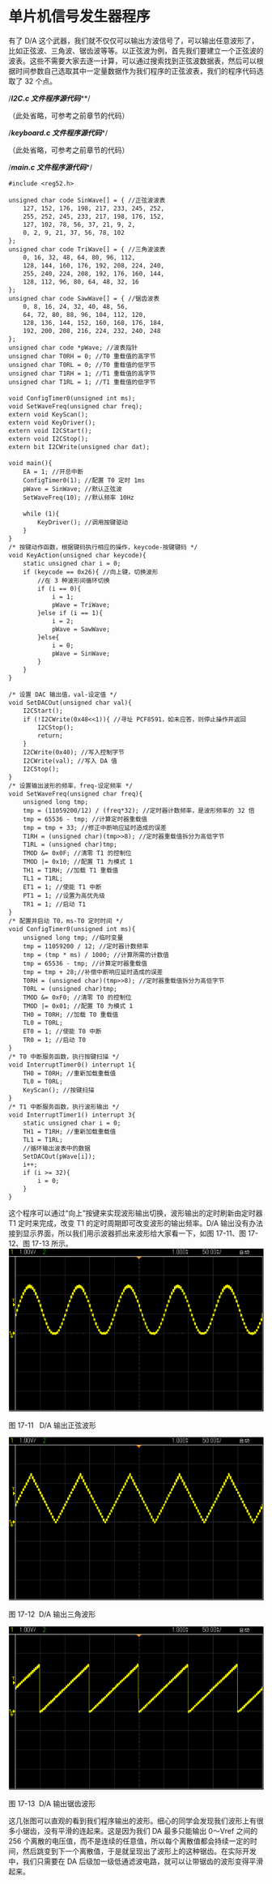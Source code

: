 # 单片机信号发生器程序

有了 D/A 这个武器，我们就不仅仅可以输出方波信号了，可以输出任意波形了，比如正弦波、三角波、锯齿波等等。以正弦波为例，首先我们要建立一个正弦波的波表。这些不需要大家去逐一计算，可以通过搜索找到正弦波数据表，然后可以根据时间参数自己选取其中一定量数据作为我们程序的正弦波表，我们的程序代码选取了 32 个点。

/*****************************I2C.c 文件程序源代码*******************************/

（此处省略，可参考之前章节的代码）

/***************************keyboard.c 文件程序源代码****************************/

（此处省略，可参考之前章节的代码）

/*****************************main.c 文件程序源代码******************************/

```
#include <reg52.h>

unsigned char code SinWave[] = { //正弦波波表
    127, 152, 176, 198, 217, 233, 245, 252,
    255, 252, 245, 233, 217, 198, 176, 152,
    127, 102, 78, 56, 37, 21, 9, 2,
    0, 2, 9, 21, 37, 56, 78, 102
};
unsigned char code TriWave[] = { //三角波波表
    0, 16, 32, 48, 64, 80, 96, 112,
    128, 144, 160, 176, 192, 208, 224, 240,
    255, 240, 224, 208, 192, 176, 160, 144,
    128, 112, 96, 80, 64, 48, 32, 16
};
unsigned char code SawWave[] = { //锯齿波表
    0, 8, 16, 24, 32, 40, 48, 56,
    64, 72, 80, 88, 96, 104, 112, 120,
    128, 136, 144, 152, 160, 168, 176, 184,
    192, 200, 208, 216, 224, 232, 240, 248
};
unsigned char code *pWave; //波表指针
unsigned char T0RH = 0; //T0 重载值的高字节
unsigned char T0RL = 0; //T0 重载值的低字节
unsigned char T1RH = 1; //T1 重载值的高字节
unsigned char T1RL = 1; //T1 重载值的低字节

void ConfigTimer0(unsigned int ms);
void SetWaveFreq(unsigned char freq);
extern void KeyScan();
extern void KeyDriver();
extern void I2CStart();
extern void I2CStop();
extern bit I2CWrite(unsigned char dat);

void main(){
    EA = 1; //开总中断
    ConfigTimer0(1); //配置 T0 定时 1ms
    pWave = SinWave; //默认正弦波
    SetWaveFreq(10); //默认频率 10Hz

    while (1){
        KeyDriver(); //调用按键驱动
    }
}
/* 按键动作函数，根据键码执行相应的操作，keycode-按键键码 */
void KeyAction(unsigned char keycode){
    static unsigned char i = 0;
    if (keycode == 0x26){ //向上键，切换波形
        //在 3 种波形间循环切换
        if (i == 0){
            i = 1;
            pWave = TriWave;
        }else if (i == 1){
            i = 2;
            pWave = SawWave;
        }else{
            i = 0;
            pWave = SinWave;
        }
    }
}

/* 设置 DAC 输出值，val-设定值 */
void SetDACOut(unsigned char val){
    I2CStart();
    if (!I2CWrite(0x48<<1)){ //寻址 PCF8591，如未应答，则停止操作并返回
        I2CStop();
        return;
    }
    I2CWrite(0x40); //写入控制字节
    I2CWrite(val); //写入 DA 值
    I2CStop();
}
/* 设置输出波形的频率，freq-设定频率 */
void SetWaveFreq(unsigned char freq){
    unsigned long tmp;
    tmp = (11059200/12) / (freq*32); //定时器计数频率，是波形频率的 32 倍
    tmp = 65536 - tmp; //计算定时器重载值
    tmp = tmp + 33; //修正中断响应延时造成的误差
    T1RH = (unsigned char)(tmp>>8); //定时器重载值拆分为高低字节
    T1RL = (unsigned char)tmp;
    TMOD &= 0x0F; //清零 T1 的控制位
    TMOD |= 0x10; //配置 T1 为模式 1
    TH1 = T1RH; //加载 T1 重载值
    TL1 = T1RL;
    ET1 = 1; //使能 T1 中断
    PT1 = 1; //设置为高优先级
    TR1 = 1; //启动 T1
}
/* 配置并启动 T0，ms-T0 定时时间 */
void ConfigTimer0(unsigned int ms){
    unsigned long tmp; //临时变量
    tmp = 11059200 / 12; //定时器计数频率
    tmp = (tmp * ms) / 1000; //计算所需的计数值
    tmp = 65536 - tmp; //计算定时器重载值
    tmp = tmp + 28;//补偿中断响应延时造成的误差
    T0RH = (unsigned char)(tmp>>8); //定时器重载值拆分为高低字节
    T0RL = (unsigned char)tmp;
    TMOD &= 0xF0; //清零 T0 的控制位
    TMOD |= 0x01; //配置 T0 为模式 1
    TH0 = T0RH; //加载 T0 重载值
    TL0 = T0RL;
    ET0 = 1; //使能 T0 中断
    TR0 = 1; //启动 T0
}
/* T0 中断服务函数，执行按键扫描 */
void InterruptTimer0() interrupt 1{
    TH0 = T0RH; //重新加载重载值
    TL0 = T0RL;
    KeyScan(); //按键扫描
}
/* T1 中断服务函数，执行波形输出 */
void InterruptTimer1() interrupt 3{
    static unsigned char i = 0;
    TH1 = T1RH; //重新加载重载值
    TL1 = T1RL;
    //循环输出波表中的数据
    SetDACOut(pWave[i]);
    i++;
    if (i >= 32){
        i = 0;
    }
}
```

这个程序可以通过“向上”按键来实现波形输出切换，波形输出的定时刷新由定时器 T1 定时来完成，改变 T1 的定时周期即可改变波形的输出频率。D/A 输出没有办法接到显示界面，所以我们用示波器抓出来波形给大家看一下，如图 17-11、图 17-12、图 17-13 所示。![图 17-11   D/A 输出正弦波形](img/e3b426f0aef6afde843c624b7a8bc2de.jpg)

图 17-11   D/A 输出正弦波形

![图 17-12  D/A 输出三角波形](img/73715ba4b0e29b9f4ba7828731a9bac0.jpg)

图 17-12  D/A 输出三角波形

![图 17-13  D/A 输出锯齿波形](img/d98129f9280e956545c1be6173f181a0.jpg)

图 17-13  D/A 输出锯齿波形

这几张图可以直观的看到我们程序输出的波形。细心的同学会发现我们波形上有很多小锯齿，没有平滑的连起来。这是因为我们 DA 最多只能输出 0～Vref 之间的 256 个离散的电压值，而不是连续的任意值，所以每个离散值都会持续一定的时间，然后跳变到下一个离散值，于是就呈现出了波形上的这种锯齿。在实际开发中，我们只需要在 DA 后级加一级低通滤波电路，就可以让带锯齿的波形变得平滑起来。